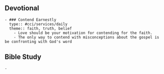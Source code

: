 ## Devotional
	- ### Contend Earnestly
	  type:: #cci/services/daily
	  theme:: faith, truth, belief
		- Love should be your motivation for contending for the faith.
		- The only way to contend with misconceptions about the gospel is be confronting with God's word
## Bible Study
	-